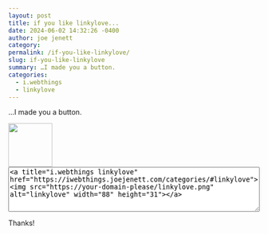 ```yaml
---
layout: post
title: if you like linkylove...
date: 2024-06-02 14:32:26 -0400
author: joe jenett
category:
permalink: /if-you-like-linkylove/
slug: if-you-like-linkylove
summary: …I made you a button.
categories:
  - i.webthings
  - linkylove
---
```

...I made you a button.

<span  class="iwt">
<a title="i.webthings linkylove" href="https://iwebthings.joejenett.com/categories/#linkylove"><img src="https://iwebthings.joejenett.com/images/linkylove.png" alt="" width="88"></a>
</span>

<textarea style="width:100%;height:90px;">
<a title="i.webthings linkylove" href="https://iwebthings.joejenett.com/categories/#linkylove">&lt;img src="https://your-domain-please/linkylove.png" alt="linkylove" width="88" height="31"&gt;</a>
</textarea>
Thanks!

<a style="display:none;" href="https://brid.gy/publish/mastodon"><small>(cross-posted to mastodon)</small></a>